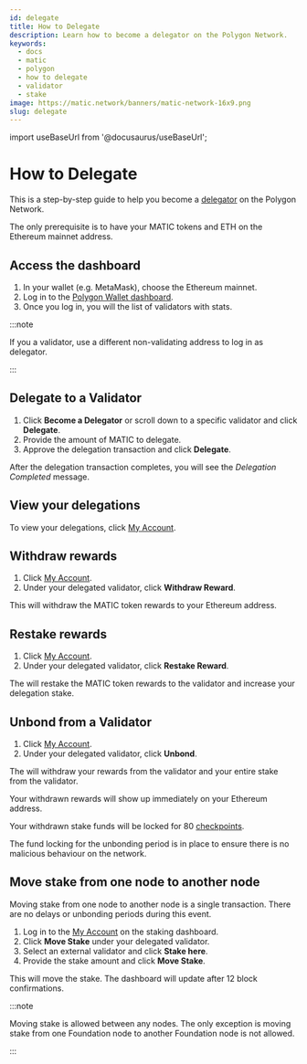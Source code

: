```yaml
---
id: delegate
title: How to Delegate
description: Learn how to become a delegator on the Polygon Network.
keywords:
  - docs
  - matic
  - polygon
  - how to delegate
  - validator
  - stake
image: https://matic.network/banners/matic-network-16x9.png
slug: delegate
---
```

import useBaseUrl from '@docusaurus/useBaseUrl';

# How to Delegate

This is a step-by-step guide to help you become a [delegator](/docs/maintain/glossary#delegator) on the Polygon Network.

The only prerequisite is to have your MATIC tokens and ETH on the Ethereum mainnet address.

## Access the dashboard

1. In your wallet (e.g. MetaMask), choose the Ethereum mainnet.
1. Log in to the [Polygon Wallet dashboard](https://wallet-dev.polygon.technology/staking/).
1. Once you log in, you will the list of validators with stats.

:::note

If you a validator, use a different non-validating address to log in as delegator.

:::

## Delegate to a Validator

1. Click **Become a Delegator** or scroll down to a specific validator and click **Delegate**.
1. Provide the amount of MATIC to delegate.
1. Approve the delegation transaction and click **Delegate**.

After the delegation transaction completes, you will see the *Delegation Completed* message.

## View your delegations

To view your delegations, click [My Account](https://staking.polygon.technology/account).

## Withdraw rewards

1. Click [My Account](https://staking.polygon.technology/account).
1. Under your delegated validator, click **Withdraw Reward**.

This will withdraw the MATIC token rewards to your Ethereum address.

## Restake rewards

1. Click [My Account](https://staking.polygon.technology/account).
1. Under your delegated validator, click **Restake Reward**.

The will restake the MATIC token rewards to the validator and increase your delegation stake.

## Unbond from a Validator

1. Click [My Account](https://staking.polygon.technology/account).
1. Under your delegated validator, click **Unbond**.

The will  withdraw your rewards from the validator and your entire stake from the validator.

Your withdrawn rewards will show up immediately on your Ethereum address.

Your withdrawn stake funds will be locked for 80 [checkpoints](/docs/maintain/glossary#checkpoint-transaction).

The fund locking for the unbonding period is in place to ensure there is no malicious behaviour on the network.

## Move stake from one node to another node

Moving stake from one node to another node is a single transaction. There are no delays or unbonding periods during this event.

1. Log in to the [My Account](https://wallet-dev.polygon.technology/staking/my-account) on the staking dashboard.
1. Click **Move Stake** under your delegated validator.
1. Select an external validator and click **Stake here**.
1. Provide the stake amount and click **Move Stake**.

This will move the stake. The dashboard will update after 12 block confirmations.

:::note

Moving stake is allowed between any nodes. The only exception is moving stake from one Foundation node to another Foundation node is not allowed.

:::
